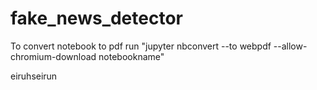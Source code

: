 # fake_news_detector

To convert notebook to pdf run "jupyter nbconvert --to webpdf --allow-chromium-download notebookname"

eiruhseirun
